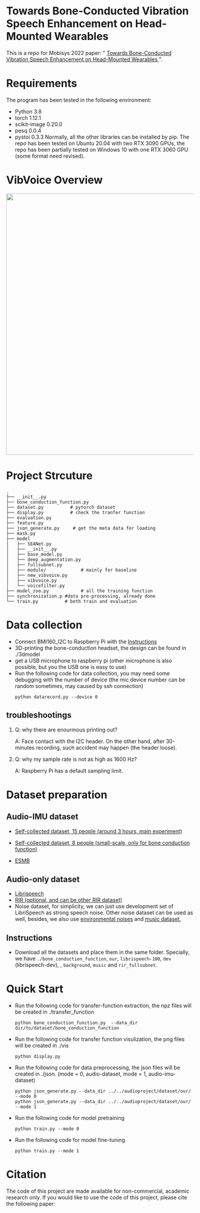 # Towards Bone-Conducted Vibration Speech Enhancement on Head-Mounted Wearables
This is a repo for Mobisys 2022 paper: " <a href="https://dl.acm.org/doi/abs/10.1145/3495243.3560519"> Towards Bone-Conducted Vibration Speech Enhancement on Head-Mounted Wearables </a>".

# Requirements
The program has been tested in the following environment: 
* Python 3.8
* torch 1.12.1
* scikit-image 0.20.0
* pesq 0.0.4
* pystoi 0.3.3
Normally, all the other libraries can be installed by pip.
The repo has been tested on Ubuntu 20.04 with two RTX 3090 GPUs, the repo has been partially tested on Windows 10 with one RTX 3060 GPU (some format need revised).

# VibVoice Overview
<p align="center" >
	<img src="https://github.com/xmouyang/Cosmo/blob/main/materials/Overview.png" width="700">
</p>

# Project Strcuture
```
.
├── __init__.py
├── bone_conduction_function.py
├── dataset.py          # pytorch dataset
├── display.py          # check the tranfer function
├── evaluation.py
├── feature.py
├── json_generate.py     # get the meta data for loading
├── mask.py
├── model
│   ├── SEANet.py
│   ├── __init__.py
│   ├── base_model.py
│   ├── deep_augmentation.py
│   ├── fullsubnet.py
│   ├── module/             # mainly for baseline 
│   ├── new_vibvoice.py
│   ├── vibvoice.py
│   └── voicefilter.py
├── model_zoo.py            # all the training function
├── synchronization.p #data pre-processing, already done
└── train.py          # both train and evaluation
```
# Data collection
 * Connect BMI160_I2C to Raspberry Pi with the <a href="https://github.com/lefuturiste/BMI160-i2c"> Instructions </a>
 * 3D-printing the bone-conduction headset, the design can be found in ./3dmodel
 * get a USB microphone to raspberry pi (other microphone is also possible, but you the USB one is easy to use)
 * Run the following code for data collection, you may need some debugging with the number of device (the mic device number can be random sometimes, may caused by ssh connection)
    ```
    python datarecord.py --device 0
    ```
## troubleshootings
1. Q: why there are enourmous printing out? 
    
    A: Face contact with the I2C header. On the other hand, after 30-minutes recording, such accident may happen (the header loose).
2. Q: why my sample rate is not as high as 1600 Hz?

    A: Raspberry Pi has a default sampling limit.

# Dataset preparation
## Audio-IMU dataset
* <a href="https://mycuhk-my.sharepoint.com/:u:/g/personal/1155170464_link_cuhk_edu_hk/Ef2s_G61F8BMnU-ksQpuP88B7wgDOu7VhNlYXsQZXAq4Pg?e=Xb8Jhc"> Self-collected dataset, 15 people (around 3 hours, main experiment)</a>
* <a href="https://mycuhk-my.sharepoint.com/:f:/g/personal/1155170464_link_cuhk_edu_hk/EiBk2p45s3RMiao70y4SZE8B8bFNUPtjgyot23ZtaXsC5A?e=AUqEeC"> Self-collected dataset, 8 people (small-scale, only for bone conduction function) </a>

* <a href="https://github.com/elevoctech/ESMB-corpus"> ESMB </a>
## Audio-only dataset
* <a href="https://www.openslr.org/12"> Librispeech </a>
* <a href="https://www.eng.biu.ac.il/~gannot/RIR_DATABASE/"> RIR (optional, and can be other RIR dataset) </a>
* Noise dataset, for simplicity, we can just use development set of LibriSpeech as strong speech noise. Other noise dataset can be used as well, besides, we also use <a href="https://mycuhk-my.sharepoint.com/:f:/g/personal/1155170464_link_cuhk_edu_hk/Ej0rWcuPnXVHt7VI4VRALFwBWrrZ4UlzJys3UZvL5NLvBg?e=eO75Tb"> environmental noises</a> and <a href="https://mycuhk-my.sharepoint.com/:f:/g/personal/1155170464_link_cuhk_edu_hk/El6D8hH2-cxMrpB4u9QgP3ABWckinFqNlKpz2veipZqCvA?e=i5hBnl"> music dataset. </a>

## Instructions
* Download all the datasets and place them in the same folder. Specially, we have `./bone_conduction_function`, `our`, `librispeech-100`, `dev` (librispeech-dev), , `background`, `music` and `rir_fullsubnet`.


# Quick Start

* Run the following code for transfer-function extraction, the npz files will be created in ./transfer_function
    ```
    python bone_conduction_function.py  --data_dir dir/to/dataset/bone_conduction_function
    ```
* Run the following code for transfer function visulization, the png files will be created in ./vis
    ```
    python display.py
    ```
* Run the following code for data preprocessing, the json files will be created in ./json. (mode = 0, audio-dataset, mode = 1, audio-imu-dataset)
    ```
    python json_generate.py --data_dir ../../audioproject/dataset/our/ --mode 0
    python json_generate.py --data_dir ../../audioproject/dataset/our/ --mode 1
    ```

* Run the following code for model pretraining
    ```
    python train.py --mode 0
    ```
* Run the following code for model fine-tuning
    ```
    python train.py --mode 1
    ```



# Citation
The code of this project are made available for non-commercial, academic research only. If you would like to use the code of this project, please cite the following paper:
```
```
    